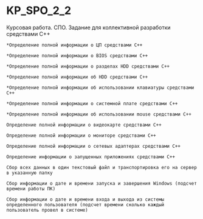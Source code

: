 # KP_SPO_2_2
Курсовая работа. СПО.
Задание для коллективной разработки средствами C++

	*Определение полной информации о ЦП средствами C++
	
	*Определение полной информации о BIOS средствами C++
	
	*Определение полной информации о разделах HDD средствами C++
	
	*Определение полной информации об HDD средствами C++
	
	*Определение полной информации об использовании клавиатуры средствами C++
	
	*Определение полной информации о системной плате средствами C++
	
	*Определение полной информации об использовании mouse средствами C++
	
	Определение полной информации о видеокарте средствами C++
	
	Определение полной информации о мониторе средствами C++
	
	Определение полной информации о сетевых адаптерах средствами C++
	
	Определение информации о запущенных приложениях средствами C++
	
	Сбор всех данных в один текстовый файл и транспортировка его на сервер в указанную папку
	
	Сбор информации о дате и времени запуска и завершения Windows (подсчет времени работы ПК)
	
	Сбор информации о дате и времени входа и выхода из системы определенного пользователя (подсчет времени сколько каждый пользователь провел в системе)

